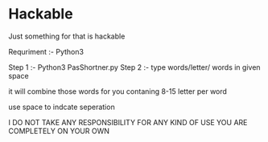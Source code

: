 # Hackable
Just something for that is hackable

Requriment :- Python3

Step 1 :- Python3 PasShortner.py
Step 2 :- type words/letter/ words in given space

it will combine those words for you contaning 8-15 letter per word

use space to indcate seperation


I DO NOT TAKE ANY RESPONSIBILITY FOR ANY KIND OF USE
YOU ARE COMPLETELY ON YOUR OWN

